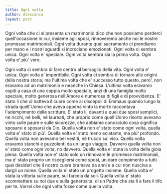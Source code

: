 ```yaml
---
title: Ogni volta
author: Alescanca
layout: post
---
```


<!-- INIZIO -->
Ogni volta che ci si presenta un matrimonio dico che non possiamo
perderci quell'occasione in cui, insieme agli sposi, rinnoveremo anche
noi le nostre promesse matrimoniali. Ogni volta durante quel
sacramento ci prendiamo per mano e i nostri sguardi si incrociano
emozionati.
Ogni volta ci sembra unica. Ogni volta e' speciale. Ogni volta sembra
sia la prima volta. Ogni volta e' più' vero.
<!-- FINE -->

Ogni volta ci sembra di fare centro al bersaglio della vita. Ogni
volta e' unica. Ogni volta e' imperdibile.
Ogni volta ci sembra di tornare alle origini della nostra storia; ma
l'ultima volta che e' successo tutto questo, pero', non eravamo ad un
matrimonio e neanche in Chiesa. L'ultima volta eravamo ospiti a casa
di una coppia molto speciale, anzi di una famiglia molto speciale,
molto generosa nell'Amore e numerosa di figli e di provvidenza. E'
stato lí che ci batteva il cuore come ai discepoli di Emmaus quando
lungo la strada quell'Uomo che aveva appena vinto la morte raccontava
l'adempimento delle scritture. E' stato lí, davanti a quei due sposi
semplici, né ricchi, né belli, né laureati, che proprio come
quell'Uomo risorto avevano vinto sulle paure e sulle sicurezze, che
abbiamo conosciuto cosa significa sposarsi e sposarsi da Dio.
Quella volta non e' stato come ogni volta, quella volta e' stato di
più'. Quella volta e' stato meno eclatante, ma più' profondo. Quella
volta non avevamo bei vestiti, né trucco sul viso. Quella volta
eravamo stanchi e puzzolenti da un lungo viaggio. Davvero quella volta
non e' stato come ogni volta, no davvero.
Quella volta e' stata la volta della gioia piena. Quella volta non e'
stato solo un rinnovare le promesse matrimoniali, ma e' stato proprio
un riscegliersi come sposi, un dare compimento a tutti quei desideri
che il nostro cuore bramava da anni e a cui non riusciva a dargli un
nome. Quella volta e' stato un progetto insieme. Quella volta e' stata
la vittoria sulle paure, sul farcela da soli. Quella volta e' stato
scommettere su noi due e sulla generosità' di un Padre che sta lí a
fare il tifo per te.
Vorrei che ogni volta fosse come quella volta.

